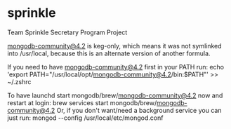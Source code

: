 # sprinkle
Team Sprinkle Secretary Program Project





mongodb-community@4.2 is keg-only, which means it was not symlinked into /usr/local,
because this is an alternate version of another formula.

If you need to have mongodb-community@4.2 first in your PATH run:
  echo 'export PATH="/usr/local/opt/mongodb-community@4.2/bin:$PATH"' >> ~/.zshrc


To have launchd start mongodb/brew/mongodb-community@4.2 now and restart at login:
  brew services start mongodb/brew/mongodb-community@4.2
Or, if you don't want/need a background service you can just run:
  mongod --config /usr/local/etc/mongod.conf
